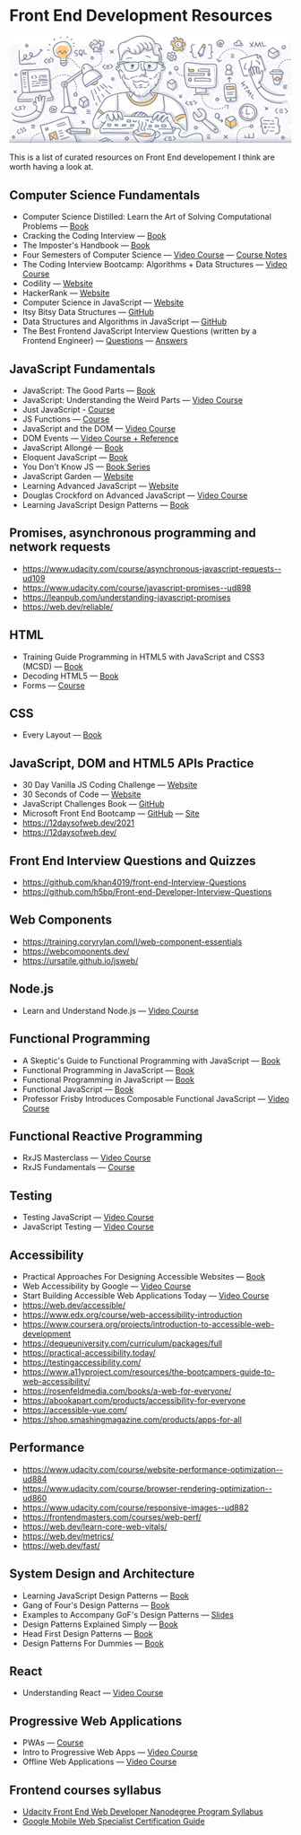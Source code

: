 # Front End Development Resources

![Front End Development Resources](./banner.jpg)

This is a list of curated resources on Front End developement I think are worth having a look at.

## Computer Science Fundamentals

* Computer Science Distilled: Learn the Art of Solving Computational Problems — [Book](https://www.amazon.com/Computer-Science-Distilled-Computational-Problems-ebook/dp/B0731JG96F/)
* Cracking the Coding Interview — [Book](https://www.amazon.com/Cracking-Coding-Interview-Programming-Questions/dp/0984782850)
* The Imposter's Handbook — [Book](https://bigmachine.io/products/the-imposters-handbook)
* Four Semesters of Computer Science — [Video Course](https://frontendmasters.com/courses/computer-science/) — [Course Notes](https://btholt.github.io/four-semesters-of-cs/)
* The Coding Interview Bootcamp: Algorithms + Data Structures — [Video Course](https://www.udemy.com/coding-interview-bootcamp-algorithms-and-data-structure/)
* Codility — [Website](https://codility.com/programmers)
* HackerRank — [Website](https://www.hackerrank.com/dashboard)
* Computer Science in JavaScript — [Website](https://www.nczonline.net/blog/tag/computer-science/)
* Itsy Bitsy Data Structures — [GitHub](https://github.com/thejameskyle/itsy-bitsy-data-structures)
* Data Structures and Algorithms in JavaScript — [GitHub](https://github.com/alex-cory/Interviews)
* The Best Frontend JavaScript Interview Questions (written by a Frontend Engineer) — [Questions](https://performancejs.com/post/hde6d32/The-Best-Frontend-JavaScript-Interview-Questions-(Written-by-a-Frontend-Engineer)) — [Answers](https://github.com/bcherny/frontend-interview-questions)

## JavaScript Fundamentals

* JavaScript: The Good Parts — [Book](http://shop.oreilly.com/product/9780596517748.do)
* JavaScript: Understanding the Weird Parts — [Video Course](https://udemy.com/understand-javascript)
* Just JavaScript - [Course](https://justjavascript.com/)
* JS Functions — [Course](https://jsfunctions.io/)
* JavaScript and the DOM — [Video Course](https://www.udacity.com/course/javascript-and-the-dom--ud117)
* DOM Events — [Video Course + Reference](https://domevents.dev/)
* JavaScript Allongé — [Book](https://leanpub.com/javascriptallongesix/read)
* Eloquent JavaScript — [Book](http://eloquentjavascript.net)
* You Don't Know JS — [Book Series](https://github.com/getify/You-Dont-Know-JS)
* JavaScript Garden — [Website](https://bonsaiden.github.io/JavaScript-Garden)
* Learning Advanced JavaScript — [Website](https://johnresig.com/apps/learn/)
* Douglas Crockford on Advanced JavaScript — [Video Course](https://yuiblog.com/blog/2006/11/27/video-crockford-advjs/)
* Learning JavaScript Design Patterns — [Book](https://addyosmani.com/resources/essentialjsdesignpatterns/book/)

## Promises, asynchronous programming and network requests

* https://www.udacity.com/course/asynchronous-javascript-requests--ud109
* https://www.udacity.com/course/javascript-promises--ud898
* https://leanpub.com/understanding-javascript-promises
* https://web.dev/reliable/

## HTML

* Training Guide Programming in HTML5 with JavaScript and CSS3 (MCSD) — [Book](https://www.amazon.com/Training-Guide-Programming-JavaScript-Microsoft/dp/0735674388)
* Decoding HTML5 — [Book](https://code.tutsplus.com/ebooks/decoding-html5)
* Forms — [Course](https://web.dev/learn/forms/)

## CSS

* Every Layout — [Book](https://every-layout.dev/)

## JavaScript, DOM and HTML5 APIs Practice

* 30 Day Vanilla JS Coding Challenge — [Website](https://javascript30.com/)
* 30 Seconds of Code — [Website](https://chalarangelo.github.io/30-seconds-of-code/)
* JavaScript Challenges Book — [GitHub](https://github.com/tcorral/javascript-challenges-book)
* Microsoft Front End Bootcamp — [GitHub](https://github.com/Microsoft/frontend-bootcamp) — [Site](https://microsoft.github.io/frontend-bootcamp/)
* https://12daysofweb.dev/2021
* https://12daysofweb.dev/
  
## Front End Interview Questions and Quizzes

* https://github.com/khan4019/front-end-Interview-Questions
* https://github.com/h5bp/Front-end-Developer-Interview-Questions

## Web Components

* https://training.coryrylan.com/l/web-component-essentials
* https://webcomponents.dev/
* https://ursatile.github.io/jsweb/

## Node.js

* Learn and Understand Node.js — [Video Course](https://www.udemy.com/understand-nodejs)

## Functional Programming

* A Skeptic's Guide to Functional Programming with JavaScript — [Book](https://jrsinclair.com/skeptics-guide)
* Functional Programming in JavaScript — [Book](https://www.manning.com/books/functional-programming-in-javascript)
* Functional Programming in JavaScript — [Book](https://www.amazon.com/Functional-Programming-JavaScript-Dan-Mantyla/dp/1784398225)
* Functional JavaScript — [Book](http://shop.oreilly.com/product/0636920028857.do)
* Professor Frisby Introduces Composable Functional JavaScript — [Video Course](https://egghead.io/courses/professor-frisby-introduces-composable-functional-javascript)

## Functional Reactive Programming

* RxJS Masterclass — [Video Course](https://ultimatecourses.com/courses/rxjs)
* RxJS Fundamentals — [Course](https://this-is-learning.github.io/rxjs-fundamentals-course/)

## Testing

* Testing JavaScript — [Video Course](https://testingjavascript.com/)
* JavaScript Testing — [Video Course](https://www.udacity.com/course/javascript-testing--ud549)

## Accessibility

* Practical Approaches For Designing Accessible Websites — [Book](https://www.amazon.com/Practical-Approaches-Designing-Accessible-Websites-ebook/dp/B014JEXKIQ/)
* Web Accessibility by Google — [Video Course](https://www.udacity.com/course/web-accessibility--ud891)
* Start Building Accessible Web Applications Today — [Video Course](https://egghead.io/courses/start-building-accessible-web-applications-today)
* https://web.dev/accessible/
* https://www.edx.org/course/web-accessibility-introduction
* https://www.coursera.org/projects/introduction-to-accessible-web-development
* https://dequeuniversity.com/curriculum/packages/full
* https://practical-accessibility.today/
* https://testingaccessibility.com/
* https://www.a11yproject.com/resources/the-bootcampers-guide-to-web-accessibility/
* https://rosenfeldmedia.com/books/a-web-for-everyone/
* https://abookapart.com/products/accessibility-for-everyone
* https://accessible-vue.com/
* https://shop.smashingmagazine.com/products/apps-for-all

## Performance

* https://www.udacity.com/course/website-performance-optimization--ud884
* https://www.udacity.com/course/browser-rendering-optimization--ud860
* https://www.udacity.com/course/responsive-images--ud882
* https://frontendmasters.com/courses/web-perf/
* https://web.dev/learn-core-web-vitals/
* https://web.dev/metrics/
* https://web.dev/fast/

## System Design and Architecture

* Learning JavaScript Design Patterns — [Book](https://www.oreilly.com/library/view/learning-javascript-design/9781098139865/)
* Gang of Four's Design Patterns — [Book](https://www.amazon.com.au/Design-Patterns-Object-Oriented-Addison-Wesley-Professional-ebook/dp/B000SEIBB8)
* Examples to Accompany GoF's Design Patterns — [Slides](http://www.cs.uni.edu/~wallingf/teaching/062/sessions/support/pattern-examples.pdf)
* Design Patterns Explained Simply — [Book](https://sourcemaking.com/design-patterns-ebook)
* Head First Design Patterns — [Book](http://shop.oreilly.com/product/9780596007126.do)
* Design Patterns For Dummies — [Book](https://www.wiley.com/en-us/Design+Patterns+For+Dummies-p-9780471798545)

## React

* Understanding React — [Video Course](https://dontimitateunderstand.com/p/understanding-react)

## Progressive Web Applications

* PWAs — [Course](https://web.dev/learn/pwa/)
* Intro to Progressive Web Apps — [Video Course](https://www.udacity.com/course/intro-to-progressive-web-apps--ud811)
* Offline Web Applications — [Video Course](https://www.udacity.com/course/offline-web-applications--ud899)

## Frontend courses syllabus

* [Udacity Front End Web Developer Nanodegree Program Syllabus](https://d20vrrgs8k4bvw.cloudfront.net/documents/en-US/Front+End+Web+Dev+-+nd0011+-+syllabus.pdf)
* [Google Mobile Web Specialist Certification Guide](https://github.com/elharony/google-mobile-web-specialist-certification-guide)
